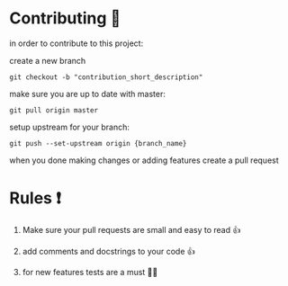 # Contributing :bust_in_silhouette:

in order to contribute to this project:

create a new branch 

```!sh
git checkout -b "contribution_short_description"

```

make sure you are up to date with master:

```!sh
git pull origin master
```

setup upstream for your branch:

```!sh
git push --set-upstream origin {branch_name} 

```

when you done making changes or adding features create a pull request

# Rules :exclamation:

1. Make sure your pull requests are small and easy to read :+1:

2. add comments and docstrings to your code :+1:

3. for new features tests are a must :guardsman:

